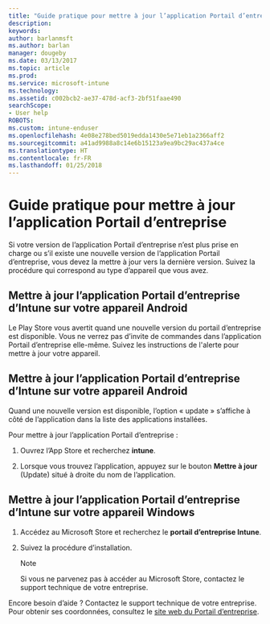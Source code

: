 ```yaml
---
title: "Guide pratique pour mettre à jour l’application Portail d’entreprise | Microsoft Docs"
description: 
keywords: 
author: barlanmsft
ms.author: barlan
manager: dougeby
ms.date: 03/13/2017
ms.topic: article
ms.prod: 
ms.service: microsoft-intune
ms.technology: 
ms.assetid: c002bcb2-ae37-478d-acf3-2bf51faae490
searchScope:
- User help
ROBOTS: 
ms.custom: intune-enduser
ms.openlocfilehash: 4e08e278bed5019edda1430e5e71eb1a2366aff2
ms.sourcegitcommit: a41ad9988a8c14e6b15123a9ea9bc29ac437a4ce
ms.translationtype: HT
ms.contentlocale: fr-FR
ms.lasthandoff: 01/25/2018
---
```

# <a name="how-to-update-the-company-portal-app"></a>Guide pratique pour mettre à jour l’application Portail d’entreprise

Si votre version de l’application Portail d’entreprise n’est plus prise en charge ou s’il existe une nouvelle version de l’application Portail d’entreprise, vous devez la mettre à jour vers la dernière version. Suivez la procédure qui correspond au type d’appareil que vous avez.

## <a name="update-the-intune-company-portal-app-on-your-android-device"></a>Mettre à jour l’application Portail d’entreprise d’Intune sur votre appareil Android

Le Play Store vous avertit quand une nouvelle version du portail d’entreprise est disponible. Vous ne verrez pas d’invite de commandes dans l’application Portail d’entreprise elle-même. Suivez les instructions de l'alerte pour mettre à jour votre appareil.

## <a name="update-the-intune-company-portal-app-on-your-ios-device"></a>Mettre à jour l’application Portail d’entreprise d’Intune sur votre appareil Android

Quand une nouvelle version est disponible, l’option « update » s’affiche à côté de l’application dans la liste des applications installées.  

Pour mettre à jour l’application Portail d’entreprise :

1. Ouvrez l’App Store et recherchez **intune**.

2. Lorsque vous trouvez l’application, appuyez sur le bouton **Mettre à jour** (Update) situé à droite du nom de l’application.

## <a name="update-the-intune-company-portal-app-on-your-windows-device"></a>Mettre à jour l’application Portail d’entreprise d’Intune sur votre appareil Windows

1.  Accédez au Microsoft Store et recherchez le **portail d’entreprise Intune**.

2.  Suivez la procédure d’installation.

    > [!NOTE]
    > Si vous ne parvenez pas à accéder au Microsoft Store, contactez le support technique de votre entreprise.


Encore besoin d’aide ? Contactez le support technique de votre entreprise. Pour obtenir ses coordonnées, consultez le [site web du Portail d’entreprise](https://portal.manage.microsoft.com#HelpDeskDialog).
